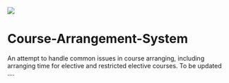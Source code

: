 ![](https://img.shields.io/github/license/yuankun123/course-arrangement-system.svg)
# Course-Arrangement-System
An attempt to handle common issues in course arranging, including arranging time for elective and restricted elective courses.
To be updated ....
